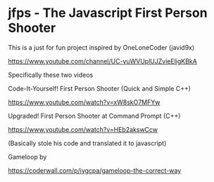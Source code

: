 # jfps - The Javascript First Person Shooter

This is a just for fun project inspired by OneLoneCoder (javid9x)

https://www.youtube.com/channel/UC-yuWVUplUJZvieEligKBkA

Specifically these two videos

Code-It-Yourself! First Person Shooter (Quick and Simple C++)

https://www.youtube.com/watch?v=xW8skO7MFYw

Upgraded! First Person Shooter at Command Prompt (C++)

https://www.youtube.com/watch?v=HEb2akswCcw

(Basically stole his code and translated it to javascript)

Gameloop by

https://coderwall.com/p/iygcpa/gameloop-the-correct-way
